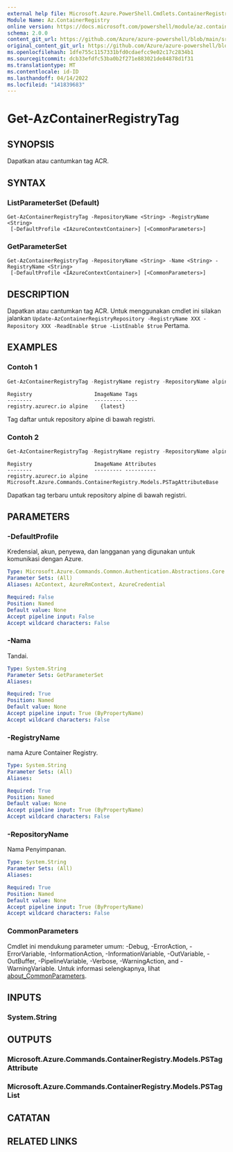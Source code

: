```yaml
---
external help file: Microsoft.Azure.PowerShell.Cmdlets.ContainerRegistry.dll-Help.xml
Module Name: Az.ContainerRegistry
online version: https://docs.microsoft.com/powershell/module/az.containerregistry/get-azcontainerregistrytag
schema: 2.0.0
content_git_url: https://github.com/Azure/azure-powershell/blob/main/src/ContainerRegistry/ContainerRegistry/help/Get-AzContainerRegistryTag.md
original_content_git_url: https://github.com/Azure/azure-powershell/blob/main/src/ContainerRegistry/ContainerRegistry/help/Get-AzContainerRegistryTag.md
ms.openlocfilehash: 1dfe755c1157331bfd0cdaefcc9e02c17c2834b1
ms.sourcegitcommit: dcb33efdfc53ba0b2f271e883021de84878d1f31
ms.translationtype: MT
ms.contentlocale: id-ID
ms.lasthandoff: 04/14/2022
ms.locfileid: "141839683"
---
```

# Get-AzContainerRegistryTag

## SYNOPSIS
Dapatkan atau cantumkan tag ACR. 

## SYNTAX

### ListParameterSet (Default)
```
Get-AzContainerRegistryTag -RepositoryName <String> -RegistryName <String>
 [-DefaultProfile <IAzureContextContainer>] [<CommonParameters>]
```

### GetParameterSet
```
Get-AzContainerRegistryTag -RepositoryName <String> -Name <String> -RegistryName <String>
 [-DefaultProfile <IAzureContextContainer>] [<CommonParameters>]
```

## DESCRIPTION
Dapatkan atau cantumkan tag ACR.
Untuk menggunakan cmdlet ini silakan jalankan `Update-AzContainerRegistryRepository -RegistryName XXX -Repository XXX -ReadEnable $true -ListEnable $true`
Pertama.

## EXAMPLES

### Contoh 1
```powershell
Get-AzContainerRegistryTag -RegistryName registry -RepositoryName alpine
```

```output
Registry                    ImageName Tags
--------                    --------- ----
registry.azurecr.io alpine    {latest}
```

Tag daftar untuk repository alpine di bawah registri.

### Contoh 2
```powershell
Get-AzContainerRegistryTag -RegistryName registry -RepositoryName alpine -name latest
```

```output
Registry                    ImageName Attributes
--------                    --------- ----------
registry.azurecr.io alpine    Microsoft.Azure.Commands.ContainerRegistry.Models.PSTagAttributeBase
```

Dapatkan tag terbaru untuk repository alpine di bawah registri.

## PARAMETERS

### -DefaultProfile
Kredensial, akun, penyewa, dan langganan yang digunakan untuk komunikasi dengan Azure.

```yaml
Type: Microsoft.Azure.Commands.Common.Authentication.Abstractions.Core.IAzureContextContainer
Parameter Sets: (All)
Aliases: AzContext, AzureRmContext, AzureCredential

Required: False
Position: Named
Default value: None
Accept pipeline input: False
Accept wildcard characters: False
```

### -Nama
Tandai.

```yaml
Type: System.String
Parameter Sets: GetParameterSet
Aliases:

Required: True
Position: Named
Default value: None
Accept pipeline input: True (ByPropertyName)
Accept wildcard characters: False
```

### -RegistryName
nama Azure Container Registry.

```yaml
Type: System.String
Parameter Sets: (All)
Aliases:

Required: True
Position: Named
Default value: None
Accept pipeline input: True (ByPropertyName)
Accept wildcard characters: False
```

### -RepositoryName
Nama Penyimpanan.

```yaml
Type: System.String
Parameter Sets: (All)
Aliases:

Required: True
Position: Named
Default value: None
Accept pipeline input: True (ByPropertyName)
Accept wildcard characters: False
```

### CommonParameters
Cmdlet ini mendukung parameter umum: -Debug, -ErrorAction, -ErrorVariable, -InformationAction, -InformationVariable, -OutVariable, -OutBuffer, -PipelineVariable, -Verbose, -WarningAction, and -WarningVariable. Untuk informasi selengkapnya, lihat [about_CommonParameters](http://go.microsoft.com/fwlink/?LinkID=113216).

## INPUTS

### System.String

## OUTPUTS

### Microsoft.Azure.Commands.ContainerRegistry.Models.PSTagAttribute

### Microsoft.Azure.Commands.ContainerRegistry.Models.PSTagList

## CATATAN

## RELATED LINKS
